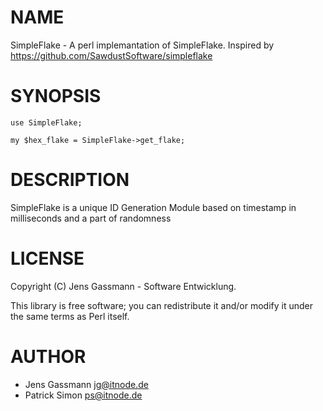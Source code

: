 # NAME

SimpleFlake - A perl implemantation of SimpleFlake. Inspired by https://github.com/SawdustSoftware/simpleflake

# SYNOPSIS

    use SimpleFlake;

    my $hex_flake = SimpleFlake->get_flake;

# DESCRIPTION

SimpleFlake is a unique ID Generation Module based on timestamp in milliseconds and a part of randomness

# LICENSE

Copyright (C) Jens Gassmann - Software Entwicklung.

This library is free software; you can redistribute it and/or modify
it under the same terms as Perl itself.

# AUTHOR

- Jens Gassmann <jg@itnode.de>
- Patrick Simon <ps@itnode.de>
